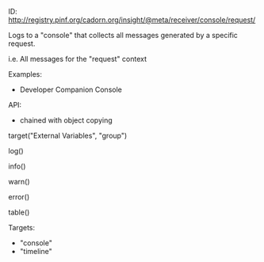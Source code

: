 
ID: http://registry.pinf.org/cadorn.org/insight/@meta/receiver/console/request/


Logs to a "console" that collects all messages generated by a specific request.

i.e. All messages for the "request" context

Examples:

  * Developer Companion Console

API:

 * chained with object copying

target("External Variables", "group")

  log()
  
  info()
  
  warn()
  
  error()
  
  table()
 
 
Targets:

 * "console"
 * "timeline"